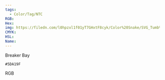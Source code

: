 ```yaml
---
tags:
  - Color/Tag/NTC
RGB:
Hex:
img: https://filedn.com/l0hpzxl1f01yT7GHxtF8cyk/Color%20Snake/SVG_Tumb%20Mass%20No%20Name/5DA19F.svg
CMYK:
HSL:
Name:
---
```

Breaker Bay
```palette
#5DA19F
```
RGB

